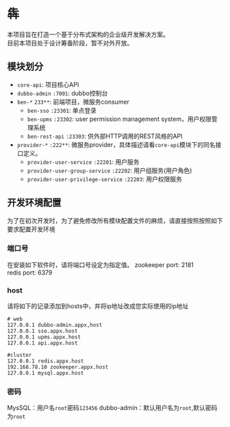 # 犇

本项目旨在打造一个基于分布式架构的企业级开发解决方案。  
目前本项目处于设计筹备阶段，暂不对外开放。

## 模块划分
- `core-api`: 项目核心API  
- `dubbo-admin` `:7001`: dubbo控制台
- `ben-*` `233**`: 前端项目，微服务consumer
    - `ben-sso` `:23301`: 单点登录
    - `ben-upms` `:23302`: user permission management system，用户权限管理系统
    - `ben-rest-api` `:23303`: 供外部HTTP调用的REST风格的API
- `provider-*` `:222**`: 微服务provider，具体描述请看`core-api`模块下的同名接口定义。
    - `provider-user-service` `:22201`: 用户服务
    - `provider-user-group-service` `:22202`: 用户组服务(用户角色)
    - `provider-user-privilege-service` `:22203`: 用户权限服务

## 开发环境配置
为了在初次开发时，为了避免修改所有模块配置文件的麻烦，请直接按照按照如下要求配置开发环境
### 端口号
在安装如下软件时，请将端口号设定为指定值。
zookeeper port: 2181  
redis port: 6379

### host
请将如下的记录添加到hosts中，并将ip地址改成您实际使用的ip地址
```hosts
# web
127.0.0.1 dubbo-admin.appx,host
127.0.0.1 sso.appx.host
127.0.0.1 upms.appx.host
127.0.0.1 api.appx.host

#cluster
127.0.0.1 redis.appx.host
192.168.78.10 zookeeper.appx.host
127.0.0.1 mysql.appx.host
```


### 密码
MysSQL：用户名`root`密码`123456`
dubbo-admin：默认用户名为`root`,默认密码为`root`